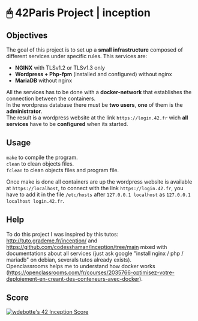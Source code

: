 # 🖱 42Paris Project | inception

## Objectives

The goal of this project is to set up a **small infrastructure** composed of different services under specific rules. This services are:  
- **NGINX** with TLSv1.2 or TLSv1.3 only  
- **Wordpress + Php-fpm** (installed and configured) without nginx  
- **MariaDB** without nginx  

All the services has to be done with a **docker-network** that establishes the connection between the containers.  
In the wordpress database there must be **two users**, **one** of them is the **administrator**.  
The result is a wordpress website at the link `https://login.42.fr` wich **all services** have to be **configured** when its started.  

## Usage

`make` to compile the program.  
`clean` to clean objects files.  
`fclean` to clean objects files and program file.  

Once make is done all containers are up the wordpress website is available at `https://localhost`, to connect with the link `https://login.42.fr`, you have to add it in the file `/etc/hosts` after `127.0.0.1 localhost` as `127.0.0.1 localhost login.42.fr`.  

## Help

To do this project I was inspired by this tutos: http://tuto.grademe.fr/inception/ and https://github.com/codesshaman/inception/tree/main mixed with documentations about all services (just ask google "install nginx / php / mariadb" on debian, severals tutos already exists).  
Openclassrooms helps me to understand how docker works (https://openclassrooms.com/fr/courses/2035766-optimisez-votre-deploiement-en-creant-des-conteneurs-avec-docker).  

## Score

[![wdebotte's 42 Inception Score](https://badge42.vercel.app/api/v2/cl2zu1sil002509mf9zd91hy6/project/3056002)](https://github.com/JaeSeoKim/badge42)
